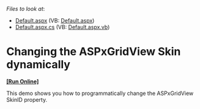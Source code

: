 <!-- default file list -->
*Files to look at*:

* [Default.aspx](./CS/WebSite/Default.aspx) (VB: [Default.aspx](./VB/WebSite/Default.aspx))
* [Default.aspx.cs](./CS/WebSite/Default.aspx.cs) (VB: [Default.aspx.vb](./VB/WebSite/Default.aspx.vb))
<!-- default file list end -->
# Changing the ASPxGridView Skin dynamically
<!-- run online -->
**[[Run Online]](https://codecentral.devexpress.com/e111/)**
<!-- run online end -->


<p>This demo shows you how to programmatically change the ASPxGridView SkinID property.</p>

<br/>


